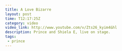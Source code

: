 ```yaml
---
title: A Love Bizarre 
layout: post
time: T12:17:25Z
category: video
video_link: http://www.youtube.com/v/Zts26_kyim4&hl
description: Prince and Shiela E, live on stage.
tags:
 - prince
---
```


